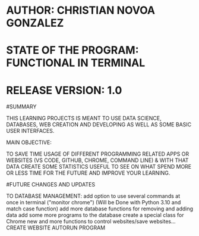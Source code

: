 # AUTHOR: CHRISTIAN NOVOA GONZALEZ
# STATE OF THE PROGRAM: FUNCTIONAL IN TERMINAL
# RELEASE VERSION: 1.0

#SUMMARY

THIS LEARNING PROJECTS IS MEANT TO USE DATA SCIENCE, DATABASES, WEB CREATION AND DEVELOPING AS WELL AS SOME BASIC USER INTERFACES.

MAIN OBJECTIVE:

TO SAVE TIME USAGE OF DIFFERENT PROGRAMMING RELATED APPS OR WEBSITES (VS CODE, GITHUB, CHROME, COMMAND LINE) 
& WITH THAT DATA CREATE SOME STATISTICS USEFUL TO SEE ON WHAT SPEND MORE OR LESS TIME FOR THE FUTURE AND IMPROVE YOUR LEARNING.



#FUTURE CHANGES AND UPDATES

TO DATABASE MANAGEMENT:
     add option to use several commands at once in terminal ("monitor chrome")
         (Will be Done with Python 3.10 and match case function)
     add more database functions for removing and adding data
     add some more programs to the database
     create a special class for Chrome
         new and more functions to control websites/save websites...
CREATE WEBSITE
AUTORUN PROGRAM
